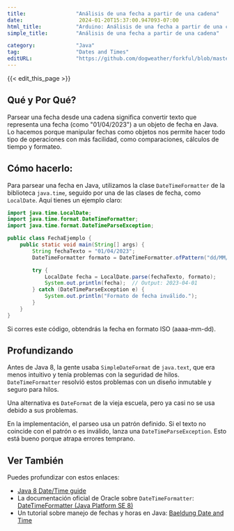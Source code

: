 ```yaml
---
title:                "Análisis de una fecha a partir de una cadena"
date:                  2024-01-20T15:37:00.947093-07:00
html_title:           "Arduino: Análisis de una fecha a partir de una cadena"
simple_title:         "Análisis de una fecha a partir de una cadena"

category:             "Java"
tag:                  "Dates and Times"
editURL:              "https://github.com/dogweather/forkful/blob/master/content/es/java/parsing-a-date-from-a-string.md"
---
```


{{< edit_this_page >}}

## Qué y Por Qué?
Parsear una fecha desde una cadena significa convertir texto que representa una fecha (como "01/04/2023") a un objeto de fecha en Java. Lo hacemos porque manipular fechas como objetos nos permite hacer todo tipo de operaciones con más facilidad, como comparaciones, cálculos de tiempo y formateo.

## Cómo hacerlo:
Para parsear una fecha en Java, utilizamos la clase `DateTimeFormatter` de la biblioteca `java.time`, seguido por una de las clases de fecha, como `LocalDate`. Aquí tienes un ejemplo claro:

```Java
import java.time.LocalDate;
import java.time.format.DateTimeFormatter;
import java.time.format.DateTimeParseException;

public class FechaEjemplo {
    public static void main(String[] args) {
        String fechaTexto = "01/04/2023";
        DateTimeFormatter formato = DateTimeFormatter.ofPattern("dd/MM/yyyy");

        try {
            LocalDate fecha = LocalDate.parse(fechaTexto, formato);
            System.out.println(fecha);  // Output: 2023-04-01
        } catch (DateTimeParseException e) {
            System.out.println("Formato de fecha inválido.");
        }
    }
}
```

Si corres este código, obtendrás la fecha en formato ISO (aaaa-mm-dd).

## Profundizando
Antes de Java 8, la gente usaba `SimpleDateFormat` de `java.text`, que era menos intuitivo y tenía problemas con la seguridad de hilos. `DateTimeFormatter` resolvió estos problemas con un diseño inmutable y seguro para hilos.

Una alternativa es `DateFormat` de la vieja escuela, pero ya casi no se usa debido a sus problemas.

En la implementación, el parseo usa un patrón definido. Si el texto no coincide con el patrón o es inválido, lanza una `DateTimeParseException`. Esto está bueno porque atrapa errores temprano.

## Ver También
Puedes profundizar con estos enlaces:

- [Java 8 Date/Time guide](https://www.oracle.com/technical-resources/articles/java/jf14-date-time.html)
- La documentación oficial de Oracle sobre `DateTimeFormatter`: [DateTimeFormatter (Java Platform SE 8)](https://docs.oracle.com/javase/8/docs/api/java/time/format/DateTimeFormatter.html)
- Un tutorial sobre manejo de fechas y horas en Java: [Baeldung Date and Time](https://www.baeldung.com/java-8-date-time-intro)
